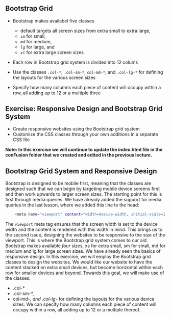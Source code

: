 #

## Bootstrap Grid

- Bootstrap makes availabel five classes
	- default targets all screen sizes from extra small to extra large,
	- _`sm`_ for small,
	- _`md`_ for medium,
	- _`lg`_ for large, and
	- _`xl`_ for extra large screen sizes

- Each row in Bootstrap grid system is divided into 12 colums
- Use the classes `.col-*`, `.col-sm-*`, `col-md-*`, and `.col-lg-*` for defining the layouts for the various screen sizes
- Specify how many columns each piece of content will occupy within a row, all adding up to 12 or a multiple three

## Exercise: Responsive Design and Bootstrap Grid System

- Create responsive websites using the Bootstrap grid system
- Customize the CSS classes through your own additions in a separate CSS file

__Note: In this exercise we will continue to update the index.html file in the conFusion folder that we created and edited in the previous lecture.__

## Bootstrap Grid System and Responsive Design

Bootstrap is designed to be mobile first, meaning that the classes are designed such that we can begin by targeting mobile device screens first and then work upwards to larger screen sizes. The starting point for this is first through media queries. We have already added the support for media queries in the last lesson, where we added this line to the head:

```bash
    <meta name="viewport" content="width=device-width, initial-scale=1, shrink-to-fit=no">
```

The `viewport` meta tag ensures that the screen width is set to the device width and the content is rendered with this width in mind. This brings us to the second issue, designing the websites to be responsive to the size of the viewport. This is where the Bootstrap grid system comes to our aid. Bootstrap makes available _four_ sizes, xs for extra small, sm for small, md for medium and lg for large screen sizes. We have already seen the basics of responsive design. In this exercise, we will employ the Bootstrap grid classes to design the websites. We would like our website to have the content stacked on extra small devices, but become horizontal within each row for smaller devices and beyond. Towards this goal, we will make use of the classes:
- .col-*
- .col-sm-*,
- col-md-*, and .col-lg-* for defining the layouts for the various device sizes. We can specify how many columns each piece of content will occupy within a row, all adding up to 12 or a multiple thereof.

